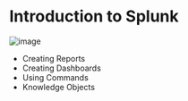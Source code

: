 # Introduction to Splunk

![image](https://github.com/user-attachments/assets/464b3b49-726e-48c9-b5f4-b298df63e553)

* Creating Reports
* Creating Dashboards
* Using Commands
* Knowledge Objects
